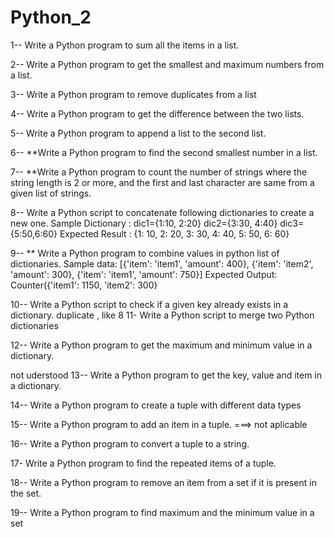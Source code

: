 Python_2
=========
1--  Write a Python program to sum all the items in a list.

2--  Write a Python program to get the smallest and maximum numbers from a list.

3-- Write a Python program to remove duplicates from a list

4-- Write a Python program to get the difference between the two lists.

5-- Write a Python program to append a list to the second list.

6-- **Write a Python program to find the second smallest number in a list.

7-- **Write a Python program to count the number of strings where the string length is 2 or more,
and the first and last character are same from a given list of strings.


8-- Write a Python script to concatenate following dictionaries to create a new one.
  Sample Dictionary :
  dic1={1:10, 2:20}
  dic2={3:30, 4:40}
  dic3={5:50,6:60}
  Expected Result : {1: 10, 2: 20, 3: 30, 4: 40, 5: 50, 6: 60}
 

9-- ** Write a Python program to combine values in python list of
  dictionaries.
Sample data: [{'item': 'item1', 'amount': 400}, {'item': 'item2', 'amount': 300}, {'item': 'item1', 'amount': 750}]
Expected Output: Counter({'item1': 1150, 'item2': 300}


10-- Write a Python script to check if a given key already exists in a dictionary.
duplicate , like 8 
11- Write a Python script to merge two Python dictionaries

12-- Write a Python program to get the maximum and minimum value in a dictionary.

not uderstood 13-- Write a Python program to get the key, value and item in a dictionary.

14-- Write a Python program to create a tuple with different data types

15-- Write a Python program to add an item in a tuple. ===> not aplicable 

16-- Write a Python program to convert a tuple to a string.

17- Write a Python program to find the repeated items of a tuple.

18-- Write a Python program to remove an item from a set if it is present in the set.

19-- Write a Python program to find maximum and the minimum value in a set
